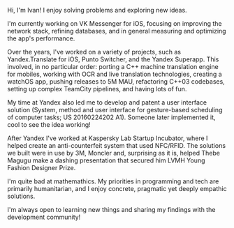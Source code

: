 Hi, I'm Ivan! I enjoy solving problems and exploring new ideas.

I'm currently working on VK Messenger for iOS, focusing on improving the network stack, refining databases, and in general measuring and optimizing the app's performance.

Over the years, I've worked on a variety of projects, such as Yandex.Translate for iOS, Punto Switcher, and the Yandex Superapp. This involved, in no particular order: porting a C++ machine translation engine for mobiles, working with OCR and live translation technologies, creating a watchOS app, pushing releases to 5M MAU, refactoring C++03 codebases, setting up complex TeamCity pipelines, and having lots of fun. 

My time at Yandex also led me to develop and patent a user interface solution (System, method and user interface for gesture-based scheduling of computer tasks; US 20160224202 A1). Someone later implemented it, cool to see the idea working! 

After Yandex I've worked at Kaspersky Lab Startup Incubator, where I helped create an anti-counterfeit system that used NFC/RFID. The solutions we built were in use by 3M, Moncler and, surprising as it is, helped Thebe Magugu make a dashing presentation that secured him LVMH Young Fashion Designer Prize.

I'm quite bad at mathemathics. My priorities in programming and tech are primarily humanitarian, and I enjoy concrete, pragmatic yet deeply empathic solutions.

I'm always open to learning new things and sharing my findings with the development community!
